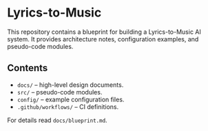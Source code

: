 # Lyrics-to-Music

This repository contains a blueprint for building a Lyrics-to-Music AI system. It provides architecture notes, configuration examples, and pseudo-code modules.

## Contents
- `docs/` – high-level design documents.
- `src/` – pseudo-code modules.
- `config/` – example configuration files.
- `.github/workflows/` – CI definitions.

For details read `docs/blueprint.md`.
